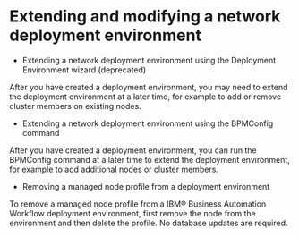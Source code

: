 # Extending and modifying a network deployment environment

- Extending a network deployment environment using the Deployment Environment wizard (deprecated)

After you have created a deployment environment, you may need to extend the deployment environment at a later time, for example to add or remove cluster members on existing nodes.
- Extending a network deployment environment using the BPMConfig command

After you have created a deployment environment, you can run the BPMConfig command at a later time to extend the deployment environment, for example to add additional nodes or cluster members.
- Removing a managed node profile from a deployment environment

To remove a managed node profile from a IBM® Business Automation Workflow deployment environment, first remove the node from the environment and then delete the profile. No database updates are required.